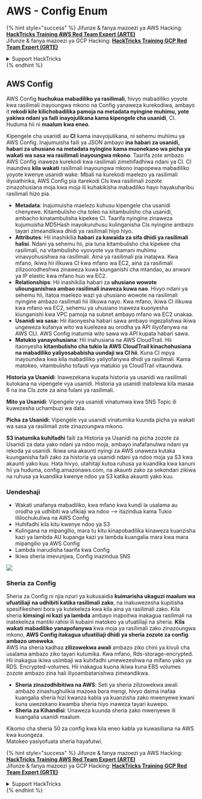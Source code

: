 # AWS - Config Enum

{% hint style="success" %}
Jifunze & fanya mazoezi ya AWS Hacking:<img src="../../../../.gitbook/assets/image (1) (1) (1).png" alt="" data-size="line">[**HackTricks Training AWS Red Team Expert (ARTE)**](https://training.hacktricks.xyz/courses/arte)<img src="../../../../.gitbook/assets/image (1) (1) (1).png" alt="" data-size="line">\
Jifunze & fanya mazoezi ya GCP Hacking: <img src="../../../../.gitbook/assets/image (2).png" alt="" data-size="line">[**HackTricks Training GCP Red Team Expert (GRTE)**<img src="../../../../.gitbook/assets/image (2).png" alt="" data-size="line">](https://training.hacktricks.xyz/courses/grte)

<details>

<summary>Support HackTricks</summary>

* Angalia [**mpango wa usajili**](https://github.com/sponsors/carlospolop)!
* **Jiunge na** 💬 [**kikundi cha Discord**](https://discord.gg/hRep4RUj7f) au [**kikundi cha telegram**](https://t.me/peass) au **fuata** sisi kwenye **Twitter** 🐦 [**@hacktricks\_live**](https://twitter.com/hacktricks_live)**.**
* **Shiriki mbinu za hacking kwa kuwasilisha PRs kwa** [**HackTricks**](https://github.com/carlospolop/hacktricks) na [**HackTricks Cloud**](https://github.com/carlospolop/hacktricks-cloud) github repos.

</details>
{% endhint %}

## AWS Config

AWS Config **huchukua mabadiliko ya rasilimali**, hivyo mabadiliko yoyote kwa rasilimali inayoungwa mkono na Config yanaweza kurekodiwa, ambayo it **rekodi kile kilichobadilika pamoja na metadata nyingine muhimu, yote yakiwa ndani ya faili inayojulikana kama kipengele cha usanidi**, CI. Huduma hii ni **maalum kwa eneo**.

Kipengele cha usanidi au **CI** kama inavyojulikana, ni sehemu muhimu ya AWS Config. Inajumuisha faili ya JSON ambayo **ina habari za usanidi, habari za uhusiano na metadata nyingine kama muonekano wa picha ya wakati wa sasa wa rasilimali inayoungwa mkono**. Taarifa zote ambazo AWS Config inaweza kurekodi kwa rasilimali zimehifadhiwa ndani ya CI. CI inaundwa **kila wakati** rasilimali inayoungwa mkono inapopewa mabadiliko yoyote kwenye usanidi wake. Mbali na kurekodi maelezo ya rasilimali iliyoathirika, AWS Config pia itarekodi CIs kwa rasilimali zozote zinazohusiana moja kwa moja ili kuhakikisha mabadiliko hayo hayakuharibu rasilimali hizo pia.

* **Metadata**: Inajumuisha maelezo kuhusu kipengele cha usanidi chenyewe. Kitambulisho cha toleo na kitambulisho cha usanidi, ambacho kinatambulisha kipekee CI. Taarifa nyingine zinaweza kujumuisha MD5Hash inayokuruhusu kulinganisha CIs nyingine ambazo tayari zimeandikwa dhidi ya rasilimali hiyo hiyo.
* **Attributes**: Hii inashikilia **habari za kawaida za sifa dhidi ya rasilimali halisi**. Ndani ya sehemu hii, pia tuna kitambulisho cha kipekee cha rasilimali, na vitambulisho vyovyote vya thamani muhimu vinavyohusishwa na rasilimali. Aina ya rasilimali pia inatajwa. Kwa mfano, ikiwa hii ilikuwa CI kwa mfano wa EC2, aina za rasilimali zilizoorodheshwa zinaweza kuwa kiunganishi cha mtandao, au anwani ya IP elastic kwa mfano huo wa EC2.
* **Relationships**: Hii inashikilia habari za **uhusiano wowote uliounganishwa ambao rasilimali inaweza kuwa nao**. Hivyo ndani ya sehemu hii, itatoa maelezo wazi ya uhusiano wowote na rasilimali nyingine ambazo rasilimali hii ilikuwa nayo. Kwa mfano, ikiwa CI ilikuwa kwa mfano wa EC2, sehemu ya uhusiano inaweza kuonyesha kiunganishi kwa VPC pamoja na subnet ambayo mfano wa EC2 unakaa.
* **Usanidi wa sasa:** Hii itaonyesha habari sawa ambayo ingezalishwa ikiwa ungeweza kufanya wito wa kuelezea au orodha ya API iliyofanywa na AWS CLI. AWS Config inatumia wito sawa wa API kupata habari sawa.
* **Matukio yanayohusiana**: Hii inahusiana na AWS CloudTrail. Hii itaonyesha **kitambulisho cha tukio la AWS CloudTrail kinachohusiana na mabadiliko yaliyosababisha uundaji wa CI hii**. Kuna CI mpya inayoundwa kwa kila mabadiliko yaliyofanywa dhidi ya rasilimali. Kama matokeo, vitambulisho tofauti vya matukio ya CloudTrail vitaundwa.

**Historia ya Usanidi**: Inawezekana kupata historia ya usanidi wa rasilimali kutokana na vipengele vya usanidi. Historia ya usanidi inatolewa kila masaa 6 na ina CIs zote za aina fulani ya rasilimali.

**Mito ya Usanidi**: Vipengele vya usanidi vinatumwa kwa SNS Topic ili kuwezesha uchambuzi wa data.

**Picha za Usanidi**: Vipengele vya usanidi vinatumika kuunda picha ya wakati wa sasa ya rasilimali zote zinazoungwa mkono.

**S3 inatumika kuhifadhi** faili za Historia ya Usanidi na picha zozote za Usanidi za data yako ndani ya ndoo moja, ambayo inafafanuliwa ndani ya rekoda ya usanidi. Ikiwa una akaunti nyingi za AWS unaweza kutaka kuunganisha faili zako za historia ya usanidi ndani ya ndoo moja ya S3 kwa akaunti yako kuu. Hata hivyo, utahitaji kutoa ruhusa ya kuandika kwa kanuni hii ya huduma, config.amazonaws.com, na akaunti zako za sekondari zikiwa na ruhusa ya kuandika kwenye ndoo ya S3 katika akaunti yako kuu.

### Uendeshaji

* Wakati unafanya mabadiliko, kwa mfano kwa kundi la usalama au orodha ya udhibiti wa ufikiaji wa ndoo —> itazindua kama Tukio lililochukuliwa na AWS Config
* Huhifadhi kila kitu kwenye ndoo ya S3
* Kulingana na mipangilio, mara tu kitu kinapobadilika kinaweza kuanzisha kazi ya lambda AU kupanga kazi ya lambda kuangalia mara kwa mara mipangilio ya AWS Config
* Lambda inarudisha taarifa kwa Config
* Ikiwa sheria imevunjwa, Config inazindua SNS

![](<../../../../.gitbook/assets/image (126).png>)

### Sheria za Config

Sheria za Config ni njia nzuri ya kukusaidia **kuimarisha ukaguzi maalum wa ufuatiliaji** **na udhibiti katika rasilimali zako**, na inakuwezesha kupitisha spesifikesheni bora ya kutekeleza kwa kila aina ya rasilimali zako. Kila sheria **kimsingi ni kazi ya lambda** ambayo inapoitwa inakagua rasilimali na inatekeleza mantiki rahisi ili kubaini matokeo ya ufuatiliaji na sheria. **Kila wakati mabadiliko yanapofanywa** kwa moja ya rasilimali zako zinazoungwa mkono, **AWS Config itakagua ufuatiliaji dhidi ya sheria zozote za config ambazo umeweka**.\
AWS ina sheria kadhaa **zilizowekwa awali** ambazo ziko chini ya kivuli cha usalama ambazo ziko tayari kutumika. Kwa mfano, Rds-storage-encrypted. Hii inakagua ikiwa usimbaji wa kuhifadhi umewezeshwa na mifano yako ya RDS. Encrypted-volumes. Hii inakagua kuona ikiwa kuna EBS volumes zozote ambazo zina hali iliyoambatanishwa zimeandikwa.

* **Sheria zinazodhibitiwa na AWS**: Seti ya sheria zilizowekwa awali ambazo zinashughulikia mazoea bora mengi, hivyo daima inafaa kuangalia sheria hizi kwanza kabla ya kuanzisha zako mwenyewe kwani kuna uwezekano kwamba sheria hiyo inaweza tayari kuwepo.
* **Sheria za Kihandisi**: Unaweza kuunda sheria zako mwenyewe ili kuangalia usanidi maalum.

Kikomo cha sheria 50 za config kwa kila eneo kabla ya kuwasiliana na AWS kwa kuongeza.\
Matokeo yasiyofuata sheria hayafutwi.

{% hint style="success" %}
Jifunze & fanya mazoezi ya AWS Hacking:<img src="../../../../.gitbook/assets/image (1) (1) (1).png" alt="" data-size="line">[**HackTricks Training AWS Red Team Expert (ARTE)**](https://training.hacktricks.xyz/courses/arte)<img src="../../../../.gitbook/assets/image (1) (1) (1).png" alt="" data-size="line">\
Jifunze & fanya mazoezi ya GCP Hacking: <img src="../../../../.gitbook/assets/image (2).png" alt="" data-size="line">[**HackTricks Training GCP Red Team Expert (GRTE)**<img src="../../../../.gitbook/assets/image (2).png" alt="" data-size="line">](https://training.hacktricks.xyz/courses/grte)

<details>

<summary>Support HackTricks</summary>

* Angalia [**mpango wa usajili**](https://github.com/sponsors/carlospolop)!
* **Jiunge na** 💬 [**kikundi cha Discord**](https://discord.gg/hRep4RUj7f) au [**kikundi cha telegram**](https://t.me/peass) au **fuata** sisi kwenye **Twitter** 🐦 [**@hacktricks\_live**](https://twitter.com/hacktricks_live)**.**
* **Shiriki mbinu za hacking kwa kuwasilisha PRs kwa** [**HackTricks**](https://github.com/carlospolop/hacktricks) na [**HackTricks Cloud**](https://github.com/carlospolop/hacktricks-cloud) github repos.

</details>
{% endhint %}
